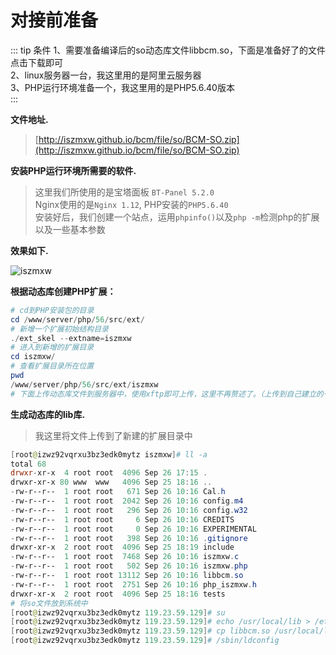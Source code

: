 # 对接前准备

::: tip 条件
1、需要准备编译后的so动态库文件libbcm.so，下面是准备好了的文件点击下载即可</br>
2、linux服务器一台，我这里用的是阿里云服务器</br>
3、PHP运行环境准备一个，我这里用的是PHP5.6.40版本</br>
:::

**文件地址.**
> [http://iszmxw.github.io/bcm/file/so/BCM-SO.zip](http://iszmxw.github.io/bcm/file/so/BCM-SO.zip)

**安装PHP运行环境所需要的软件.**
> 这里我们所使用的是宝塔面板 `BT-Panel 5.2.0` </br>
> Nginx使用的是`Nginx 1.12`, PHP安装的`PHP5.6.40`</br>
> 安装好后，我们创建一个站点，运用`phpinfo()`以及`php -m`检测php的扩展以及一些基本参数

**效果如下.**

![iszmxw](http://iszmxw.github.io/bcm/file/images/QQ截图20190916164805.png "QQ截图20190916164805.png")

**根据动态库创建PHP扩展：**

```powershell
# cd到PHP安装包的目录
cd /www/server/php/56/src/ext/
# 新增一个扩展初始结构目录
./ext_skel --extname=iszmxw
# 进入到新增的扩展目录
cd iszmxw/
# 查看扩展目录所在位置
pwd
/www/server/php/56/src/ext/iszmxw
# 下面上传动态库文件到服务器中，使用xftp即可上传，这里不再赘述了。（上传到自己建立的一个目录即可）

```

**生成动态库的lib库.**
> 我这里将文件上传到了新建的扩展目录中

```powershell
[root@izwz92vqrxu3bz3edk0mytz iszmxw]# ll -a
total 68
drwxr-xr-x  4 root root  4096 Sep 26 17:15 .
drwxr-xr-x 80 www  www   4096 Sep 25 18:16 ..
-rw-r--r--  1 root root   671 Sep 26 10:16 Cal.h
-rw-r--r--  1 root root  2042 Sep 26 10:16 config.m4
-rw-r--r--  1 root root   296 Sep 26 10:16 config.w32
-rw-r--r--  1 root root     6 Sep 26 10:16 CREDITS
-rw-r--r--  1 root root     0 Sep 26 10:16 EXPERIMENTAL
-rw-r--r--  1 root root   398 Sep 26 10:16 .gitignore
drwxr-xr-x  2 root root  4096 Sep 25 18:19 include
-rw-r--r--  1 root root  7468 Sep 26 10:16 iszmxw.c
-rw-r--r--  1 root root   502 Sep 26 10:16 iszmxw.php
-rw-r--r--  1 root root 13112 Sep 26 10:16 libbcm.so
-rw-r--r--  1 root root  2751 Sep 26 10:16 php_iszmxw.h
drwxr-xr-x  2 root root  4096 Sep 25 18:16 tests
# 将so文件放到系统中
[root@izwz92vqrxu3bz3edk0mytz 119.23.59.129]# su
[root@izwz92vqrxu3bz3edk0mytz 119.23.59.129]# echo /usr/local/lib > /etc/ld.so.conf.d/local.conf
[root@izwz92vqrxu3bz3edk0mytz 119.23.59.129]# cp libbcm.so /usr/local/lib
[root@izwz92vqrxu3bz3edk0mytz 119.23.59.129]# /sbin/ldconfig
```
